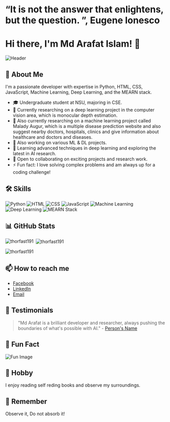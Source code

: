 # “It is not the answer that enlightens, but the question. ”, Eugene Ionesco
     
# Hi there, I'm Md Arafat Islam! 👋

![Header]([https://www.anyrgb.com/en-clipart-s3rjg](https://a0.anyrgb.com/pngimg/1146/1162/gulpjs-foreach-loop-shuriken-study-skills-computer-programming-github-computer-security-ninja-knowledge-avatar.png))

## 🚀 About Me
I'm a passionate developer with expertise in Python, HTML, CSS, JavaScript, Machine Learning, Deep Learning, and the MEARN stack.

- 🎓 Undergraduate student at NSU, majoring in CSE.
- 🔭 Currently researching on a deep learning project in the computer vision area, which is monocular depth estimation.
- 🔭 Also currently researching on a machine learning project called Malady Augur, which is a multiple disease prediction website and also suggest nearby doctors, hospitals, clinics and give information about healthcare and doctors and diseases.
- 🔭 Also working on various ML & DL projects.
- 🌱 Learning advanced techniques in deep learning and exploring the latest in AI research.
- 👯 Open to collaborating on exciting projects and research work.
- ⚡ Fun fact: I love solving complex problems and am always up for a coding challenge!

## 🛠 Skills

![Python](https://img.shields.io/badge/Python-3776AB?style=for-the-badge&logo=python&logoColor=white)
![HTML](https://img.shields.io/badge/HTML5-E34F26?style=for-the-badge&logo=html5&logoColor=white)
![CSS](https://img.shields.io/badge/CSS3-1572B6?style=for-the-badge&logo=css3&logoColor=white)
![JavaScript](https://img.shields.io/badge/JavaScript-F7DF1E?style=for-the-badge&logo=javascript&logoColor=black)
![Machine Learning](https://img.shields.io/badge/Machine%20Learning-0769AD?style=for-the-badge&logo=tensorflow&logoColor=white)
![Deep Learning](https://img.shields.io/badge/Deep%20Learning-FF6F00?style=for-the-badge&logo=pytorch&logoColor=white)
![MEARN Stack](https://img.shields.io/badge/MEARN%20Stack-339933?style=for-the-badge&logo=node.js&logoColor=white)

## 📊 GitHub Stats

<p><img align="left" src="https://github-readme-stats.vercel.app/api/top-langs?username=thorfast191&show_icons=true&locale=en&layout=compact" alt="thorfast191" /></p>

<p>&nbsp;<img align="center" src="https://github-readme-stats.vercel.app/api?username=thorfast191&show_icons=true&locale=en" alt="thorfast191" /></p>

<p><img align="center" src="https://github-readme-streak-stats.herokuapp.com/?user=thorfast191&" alt="thorfast191" /></p>


## 📫 How to reach me
- [Facebook](https://www.facebook.com/arafat.islam.1804/)
- [LinkedIn](https://www.linkedin.com/in/md-arafat-islam/)
- [Email](mailto:ti2431267@gmail.com)


## 🌟 Testimonials
> "Md Arafat is a brilliant developer and researcher, always pushing the boundaries of what's possible with AI." - [Person's Name](https://www.linkedin.com/in/person-profile)

## 🧩 Fun Fact
![Fun Image](https://wallpapers.com/images/featured-full/funny-coding-9ohy28iermnslcfx.jpg)

## 📖 Hobby 
I enjoy reading self reding books and observe my surroundings.

## 🌱 Remember
Observe it, Do not absorb it!
